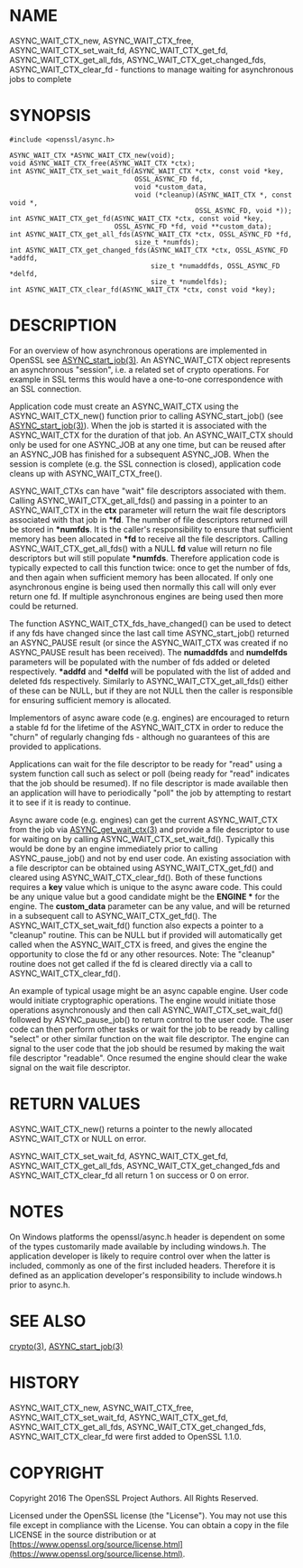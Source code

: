 # NAME

ASYNC\_WAIT\_CTX\_new, ASYNC\_WAIT\_CTX\_free, ASYNC\_WAIT\_CTX\_set\_wait\_fd,
ASYNC\_WAIT\_CTX\_get\_fd, ASYNC\_WAIT\_CTX\_get\_all\_fds,
ASYNC\_WAIT\_CTX\_get\_changed\_fds, ASYNC\_WAIT\_CTX\_clear\_fd - functions to manage
waiting for asynchronous jobs to complete

# SYNOPSIS

    #include <openssl/async.h>

    ASYNC_WAIT_CTX *ASYNC_WAIT_CTX_new(void);
    void ASYNC_WAIT_CTX_free(ASYNC_WAIT_CTX *ctx);
    int ASYNC_WAIT_CTX_set_wait_fd(ASYNC_WAIT_CTX *ctx, const void *key,
                                   OSSL_ASYNC_FD fd,
                                   void *custom_data,
                                   void (*cleanup)(ASYNC_WAIT_CTX *, const void *,
                                                  OSSL_ASYNC_FD, void *));
    int ASYNC_WAIT_CTX_get_fd(ASYNC_WAIT_CTX *ctx, const void *key,
                              OSSL_ASYNC_FD *fd, void **custom_data);
    int ASYNC_WAIT_CTX_get_all_fds(ASYNC_WAIT_CTX *ctx, OSSL_ASYNC_FD *fd,
                                   size_t *numfds);
    int ASYNC_WAIT_CTX_get_changed_fds(ASYNC_WAIT_CTX *ctx, OSSL_ASYNC_FD *addfd,
                                       size_t *numaddfds, OSSL_ASYNC_FD *delfd,
                                       size_t *numdelfds);
    int ASYNC_WAIT_CTX_clear_fd(ASYNC_WAIT_CTX *ctx, const void *key);

# DESCRIPTION

For an overview of how asynchronous operations are implemented in OpenSSL see
[ASYNC\_start\_job(3)](http://man.he.net/man3/ASYNC_start_job). An ASYNC\_WAIT\_CTX object represents an asynchronous
"session", i.e. a related set of crypto operations. For example in SSL terms
this would have a one-to-one correspondence with an SSL connection.

Application code must create an ASYNC\_WAIT\_CTX using the ASYNC\_WAIT\_CTX\_new()
function prior to calling ASYNC\_start\_job() (see [ASYNC\_start\_job(3)](http://man.he.net/man3/ASYNC_start_job)). When
the job is started it is associated with the ASYNC\_WAIT\_CTX for the duration of
that job. An ASYNC\_WAIT\_CTX should only be used for one ASYNC\_JOB at any one
time, but can be reused after an ASYNC\_JOB has finished for a subsequent
ASYNC\_JOB. When the session is complete (e.g. the SSL connection is closed),
application code cleans up with ASYNC\_WAIT\_CTX\_free().

ASYNC\_WAIT\_CTXs can have "wait" file descriptors associated with them. Calling
ASYNC\_WAIT\_CTX\_get\_all\_fds() and passing in a pointer to an ASYNC\_WAIT\_CTX in
the **ctx** parameter will return the wait file descriptors associated with that
job in **\*fd**. The number of file descriptors returned will be stored in
**\*numfds**. It is the caller's responsibility to ensure that sufficient memory
has been allocated in **\*fd** to receive all the file descriptors. Calling
ASYNC\_WAIT\_CTX\_get\_all\_fds() with a NULL **fd** value will return no file
descriptors but will still populate **\*numfds**. Therefore application code is
typically expected to call this function twice: once to get the number of fds,
and then again when sufficient memory has been allocated. If only one
asynchronous engine is being used then normally this call will only ever return
one fd. If multiple asynchronous engines are being used then more could be
returned.

The function ASYNC\_WAIT\_CTX\_fds\_have\_changed() can be used to detect if any fds
have changed since the last call time ASYNC\_start\_job() returned an ASYNC\_PAUSE
result (or since the ASYNC\_WAIT\_CTX was created if no ASYNC\_PAUSE result has
been received). The **numaddfds** and **numdelfds** parameters will be populated
with the number of fds added or deleted respectively. **\*addfd** and **\*delfd**
will be populated with the list of added and deleted fds respectively. Similarly
to ASYNC\_WAIT\_CTX\_get\_all\_fds() either of these can be NULL, but if they are not
NULL then the caller is responsible for ensuring sufficient memory is allocated.

Implementors of async aware code (e.g. engines) are encouraged to return a
stable fd for the lifetime of the ASYNC\_WAIT\_CTX in order to reduce the "churn"
of regularly changing fds - although no guarantees of this are provided to
applications.

Applications can wait for the file descriptor to be ready for "read" using a
system function call such as select or poll (being ready for "read" indicates
that the job should be resumed). If no file descriptor is made available then an
application will have to periodically "poll" the job by attempting to restart it
to see if it is ready to continue.

Async aware code (e.g. engines) can get the current ASYNC\_WAIT\_CTX from the job
via [ASYNC\_get\_wait\_ctx(3)](http://man.he.net/man3/ASYNC_get_wait_ctx) and provide a file descriptor to use for waiting
on by calling ASYNC\_WAIT\_CTX\_set\_wait\_fd(). Typically this would be done by an
engine immediately prior to calling ASYNC\_pause\_job() and not by end user code.
An existing association with a file descriptor can be obtained using
ASYNC\_WAIT\_CTX\_get\_fd() and cleared using ASYNC\_WAIT\_CTX\_clear\_fd(). Both of
these functions requires a **key** value which is unique to the async aware
code.  This could be any unique value but a good candidate might be the
**ENGINE \*** for the engine. The **custom\_data** parameter can be any value, and
will be returned in a subsequent call to ASYNC\_WAIT\_CTX\_get\_fd(). The
ASYNC\_WAIT\_CTX\_set\_wait\_fd() function also expects a pointer to a "cleanup"
routine. This can be NULL but if provided will automatically get called when
the ASYNC\_WAIT\_CTX is freed, and gives the engine the opportunity to close the
fd or any other resources. Note: The "cleanup" routine does not get called if
the fd is cleared directly via a call to ASYNC\_WAIT\_CTX\_clear\_fd().

An example of typical usage might be an async capable engine. User code would
initiate cryptographic operations. The engine would initiate those operations
asynchronously and then call ASYNC\_WAIT\_CTX\_set\_wait\_fd() followed by
ASYNC\_pause\_job() to return control to the user code. The user code can then
perform other tasks or wait for the job to be ready by calling "select" or other
similar function on the wait file descriptor. The engine can signal to the user
code that the job should be resumed by making the wait file descriptor
"readable". Once resumed the engine should clear the wake signal on the wait
file descriptor.

# RETURN VALUES

ASYNC\_WAIT\_CTX\_new() returns a pointer to the newly allocated ASYNC\_WAIT\_CTX or
NULL on error.

ASYNC\_WAIT\_CTX\_set\_wait\_fd, ASYNC\_WAIT\_CTX\_get\_fd, ASYNC\_WAIT\_CTX\_get\_all\_fds,
ASYNC\_WAIT\_CTX\_get\_changed\_fds and ASYNC\_WAIT\_CTX\_clear\_fd all return 1 on
success or 0 on error.

# NOTES

On Windows platforms the openssl/async.h header is dependent on some
of the types customarily made available by including windows.h. The
application developer is likely to require control over when the latter
is included, commonly as one of the first included headers. Therefore
it is defined as an application developer's responsibility to include
windows.h prior to async.h.

# SEE ALSO

[crypto(3)](http://man.he.net/man3/crypto), [ASYNC\_start\_job(3)](http://man.he.net/man3/ASYNC_start_job)

# HISTORY

ASYNC\_WAIT\_CTX\_new, ASYNC\_WAIT\_CTX\_free, ASYNC\_WAIT\_CTX\_set\_wait\_fd,
ASYNC\_WAIT\_CTX\_get\_fd, ASYNC\_WAIT\_CTX\_get\_all\_fds,
ASYNC\_WAIT\_CTX\_get\_changed\_fds, ASYNC\_WAIT\_CTX\_clear\_fd were first added to
OpenSSL 1.1.0.

# COPYRIGHT

Copyright 2016 The OpenSSL Project Authors. All Rights Reserved.

Licensed under the OpenSSL license (the "License").  You may not use
this file except in compliance with the License.  You can obtain a copy
in the file LICENSE in the source distribution or at
[https://www.openssl.org/source/license.html](https://www.openssl.org/source/license.html).
